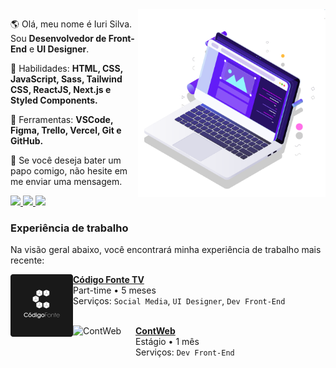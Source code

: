 <!--<img src="https://raw.githubusercontent.com/MicaelliMedeiros/micaellimedeiros/master/image/computer-illustration.png" min-width="400px" max-width="400px" width="400px" align="right" alt="Computador iuriCode">-->

<img src="pc.svg" min-width="300px" max-width="300px" width="300px" align="right" alt="Computador">

<p align="left"> 
  🌎 Olá, meu nome é Iuri Silva. Sou <strong>Desenvolvedor de Front-End</strong> e <strong>UI Designer</strong>.
</p>

<p align="left">
  🦄 Habilidades: <strong>HTML, CSS, JavaScript, Sass, Tailwind CSS, ReactJS, Next.js e Styled Components.</strong>
</p>

<p align="left">
  💼 Ferramentas: <strong>VSCode, Figma, Trello, Vercel, Git e GitHub.</strong>
</p>

<p align="left">
  💌 Se você deseja bater um papo comigo, não hesite em me enviar uma mensagem.
</p>

<p align="left">
  <a href="https://www.instagram.com/iuricode/" alt="Instagram">
    <img src="https://img.shields.io/badge/-Instagram-1C1C1C?style=for-the-badge&logo=Instagram&logoColor=00FFFF&link=https://www.instagram.com/iuricode"/>
  </a>
  
  <a href="https://www.linkedin.com/in/iuricode" alt="Linkedin">
    <img src="https://img.shields.io/badge/-Linkedin-1C1C1C?style=for-the-badge&logo=Linkedin&logoColor=00FFFF&link=https://www.linkedin.com/in/iuricode"/>
  </a>
  
  <a href="https://discord.gg/QevDJqCzaY" alt="Discord">
    <img src="https://img.shields.io/badge/-Discord-1C1C1C?style=for-the-badge&logo=Discord&logoColor=00FFFF&link=https://discord.gg/QevDJqCzaY"/>
  </a>
</p>

### Experiência de trabalho
Na visão geral abaixo, você encontrará minha experiência de trabalho mais recente:

[<img align="left" height="100px" width="100px" alt="Código Fonte TV" src="cdftv.svg"/>](https://www.instagram.com/codigofontetv/)

[**Código Fonte TV**](https://www.instagram.com/codigofontetv/) \
 Part-time • 5 meses\
Serviços: `Social Media`, `UI Designer`, `Dev Front-End`\
<br/>

[<img align="left" height="100px" width="100px" alt="ContWeb" src="https://media-exp1.licdn.com/dms/image/C4D0BAQGLdhC4xVPFFA/company-logo_200_200/0/1605103980560?e=2159024400&v=beta&t=46pDvmTo3tpHusdd2CWYZ9hiUN4bYc_h3Yu03R4X_TM"/>](https://contweb.com.br/)

[**ContWeb**](https://contweb.com.br/) \
 Estágio • 1 mês\
Serviços: `Dev Front-End`\
<br/>
